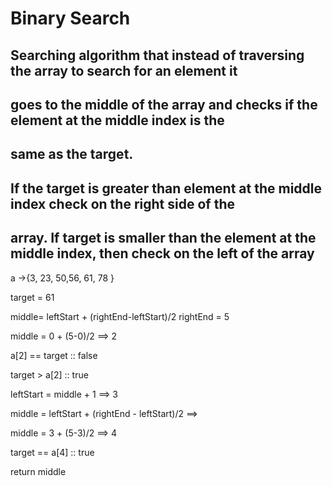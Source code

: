 # Binary Search 
## Searching algorithm that instead of traversing the array to search for an element it 
## goes to the middle of the array and checks if the element at the middle index is the 
## same as the target.
## If the target is greater than element at the middle index check on the right side of the 
## array. If target  is smaller than the element at the middle index, then check on the left of the array

a ->{3, 23, 50,56, 61, 78 }

target = 61

middle= leftStart + (rightEnd-leftStart)/2
rightEnd = 5 

middle = 0 + (5-0)/2  ==> 2

a[2] == target  :: false

target > a[2]  :: true

leftStart = middle +  1 ==> 3 

middle = leftStart + (rightEnd - leftStart)/2 ==>

middle = 3 + (5-3)/2 ==> 4 

target  == a[4] ::  true

return middle


